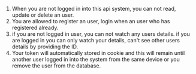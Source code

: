 1. When you are not logged in into this api system, you can not read, update or delete an user.
2. You are allowed to register an user, login when an user who has registered already. 
3. if you are not logged in user, you can not watch any users details. if you are logged in you can only watch your details, can't see other users details by providing the ID.
4. Your token will automatically stored in cookie and this will remain until another user logged in into the system from the same device or you remove the user from the database.